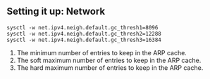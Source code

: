 ## Setting it up: Network

~~~
sysctl -w net.ipv4.neigh.default.gc_thresh1=8096
sysctl -w net.ipv4.neigh.default.gc_thresh2=12288
sysctl -w net.ipv4.neigh.default.gc_thresh3=16384
~~~

1. The minimum number of entries to keep in the ARP cache.
2. The soft maximum number of entries to keep in the ARP cache.
3. The hard maximum number of entries to keep in the ARP cache.
